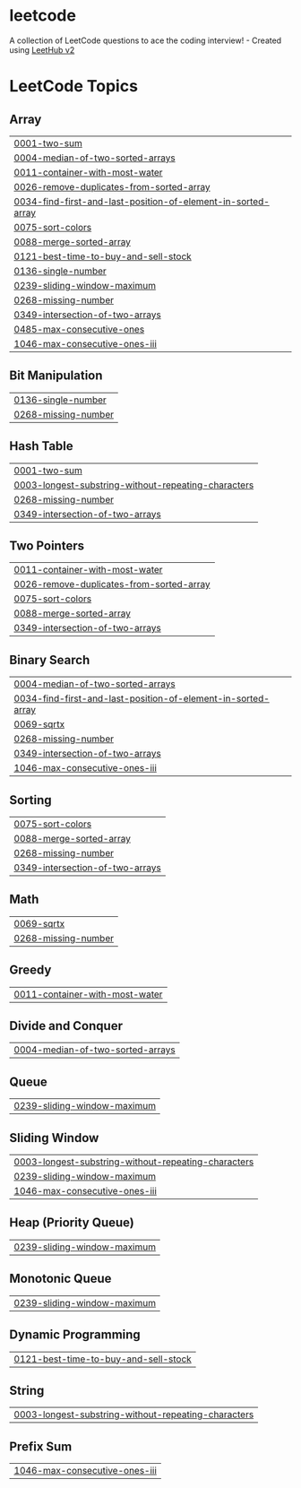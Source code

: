 # leetcode
A collection of LeetCode questions to ace the coding interview! - Created using [LeetHub v2](https://github.com/arunbhardwaj/LeetHub-2.0)

<!---LeetCode Topics Start-->
# LeetCode Topics
## Array
|  |
| ------- |
| [0001-two-sum](https://github.com/AnkurKumarKasana/leetcode/tree/master/0001-two-sum) |
| [0004-median-of-two-sorted-arrays](https://github.com/AnkurKumarKasana/leetcode/tree/master/0004-median-of-two-sorted-arrays) |
| [0011-container-with-most-water](https://github.com/AnkurKumarKasana/leetcode/tree/master/0011-container-with-most-water) |
| [0026-remove-duplicates-from-sorted-array](https://github.com/AnkurKumarKasana/leetcode/tree/master/0026-remove-duplicates-from-sorted-array) |
| [0034-find-first-and-last-position-of-element-in-sorted-array](https://github.com/AnkurKumarKasana/leetcode/tree/master/0034-find-first-and-last-position-of-element-in-sorted-array) |
| [0075-sort-colors](https://github.com/AnkurKumarKasana/leetcode/tree/master/0075-sort-colors) |
| [0088-merge-sorted-array](https://github.com/AnkurKumarKasana/leetcode/tree/master/0088-merge-sorted-array) |
| [0121-best-time-to-buy-and-sell-stock](https://github.com/AnkurKumarKasana/leetcode/tree/master/0121-best-time-to-buy-and-sell-stock) |
| [0136-single-number](https://github.com/AnkurKumarKasana/leetcode/tree/master/0136-single-number) |
| [0239-sliding-window-maximum](https://github.com/AnkurKumarKasana/leetcode/tree/master/0239-sliding-window-maximum) |
| [0268-missing-number](https://github.com/AnkurKumarKasana/leetcode/tree/master/0268-missing-number) |
| [0349-intersection-of-two-arrays](https://github.com/AnkurKumarKasana/leetcode/tree/master/0349-intersection-of-two-arrays) |
| [0485-max-consecutive-ones](https://github.com/AnkurKumarKasana/leetcode/tree/master/0485-max-consecutive-ones) |
| [1046-max-consecutive-ones-iii](https://github.com/AnkurKumarKasana/leetcode/tree/master/1046-max-consecutive-ones-iii) |
## Bit Manipulation
|  |
| ------- |
| [0136-single-number](https://github.com/AnkurKumarKasana/leetcode/tree/master/0136-single-number) |
| [0268-missing-number](https://github.com/AnkurKumarKasana/leetcode/tree/master/0268-missing-number) |
## Hash Table
|  |
| ------- |
| [0001-two-sum](https://github.com/AnkurKumarKasana/leetcode/tree/master/0001-two-sum) |
| [0003-longest-substring-without-repeating-characters](https://github.com/AnkurKumarKasana/leetcode/tree/master/0003-longest-substring-without-repeating-characters) |
| [0268-missing-number](https://github.com/AnkurKumarKasana/leetcode/tree/master/0268-missing-number) |
| [0349-intersection-of-two-arrays](https://github.com/AnkurKumarKasana/leetcode/tree/master/0349-intersection-of-two-arrays) |
## Two Pointers
|  |
| ------- |
| [0011-container-with-most-water](https://github.com/AnkurKumarKasana/leetcode/tree/master/0011-container-with-most-water) |
| [0026-remove-duplicates-from-sorted-array](https://github.com/AnkurKumarKasana/leetcode/tree/master/0026-remove-duplicates-from-sorted-array) |
| [0075-sort-colors](https://github.com/AnkurKumarKasana/leetcode/tree/master/0075-sort-colors) |
| [0088-merge-sorted-array](https://github.com/AnkurKumarKasana/leetcode/tree/master/0088-merge-sorted-array) |
| [0349-intersection-of-two-arrays](https://github.com/AnkurKumarKasana/leetcode/tree/master/0349-intersection-of-two-arrays) |
## Binary Search
|  |
| ------- |
| [0004-median-of-two-sorted-arrays](https://github.com/AnkurKumarKasana/leetcode/tree/master/0004-median-of-two-sorted-arrays) |
| [0034-find-first-and-last-position-of-element-in-sorted-array](https://github.com/AnkurKumarKasana/leetcode/tree/master/0034-find-first-and-last-position-of-element-in-sorted-array) |
| [0069-sqrtx](https://github.com/AnkurKumarKasana/leetcode/tree/master/0069-sqrtx) |
| [0268-missing-number](https://github.com/AnkurKumarKasana/leetcode/tree/master/0268-missing-number) |
| [0349-intersection-of-two-arrays](https://github.com/AnkurKumarKasana/leetcode/tree/master/0349-intersection-of-two-arrays) |
| [1046-max-consecutive-ones-iii](https://github.com/AnkurKumarKasana/leetcode/tree/master/1046-max-consecutive-ones-iii) |
## Sorting
|  |
| ------- |
| [0075-sort-colors](https://github.com/AnkurKumarKasana/leetcode/tree/master/0075-sort-colors) |
| [0088-merge-sorted-array](https://github.com/AnkurKumarKasana/leetcode/tree/master/0088-merge-sorted-array) |
| [0268-missing-number](https://github.com/AnkurKumarKasana/leetcode/tree/master/0268-missing-number) |
| [0349-intersection-of-two-arrays](https://github.com/AnkurKumarKasana/leetcode/tree/master/0349-intersection-of-two-arrays) |
## Math
|  |
| ------- |
| [0069-sqrtx](https://github.com/AnkurKumarKasana/leetcode/tree/master/0069-sqrtx) |
| [0268-missing-number](https://github.com/AnkurKumarKasana/leetcode/tree/master/0268-missing-number) |
## Greedy
|  |
| ------- |
| [0011-container-with-most-water](https://github.com/AnkurKumarKasana/leetcode/tree/master/0011-container-with-most-water) |
## Divide and Conquer
|  |
| ------- |
| [0004-median-of-two-sorted-arrays](https://github.com/AnkurKumarKasana/leetcode/tree/master/0004-median-of-two-sorted-arrays) |
## Queue
|  |
| ------- |
| [0239-sliding-window-maximum](https://github.com/AnkurKumarKasana/leetcode/tree/master/0239-sliding-window-maximum) |
## Sliding Window
|  |
| ------- |
| [0003-longest-substring-without-repeating-characters](https://github.com/AnkurKumarKasana/leetcode/tree/master/0003-longest-substring-without-repeating-characters) |
| [0239-sliding-window-maximum](https://github.com/AnkurKumarKasana/leetcode/tree/master/0239-sliding-window-maximum) |
| [1046-max-consecutive-ones-iii](https://github.com/AnkurKumarKasana/leetcode/tree/master/1046-max-consecutive-ones-iii) |
## Heap (Priority Queue)
|  |
| ------- |
| [0239-sliding-window-maximum](https://github.com/AnkurKumarKasana/leetcode/tree/master/0239-sliding-window-maximum) |
## Monotonic Queue
|  |
| ------- |
| [0239-sliding-window-maximum](https://github.com/AnkurKumarKasana/leetcode/tree/master/0239-sliding-window-maximum) |
## Dynamic Programming
|  |
| ------- |
| [0121-best-time-to-buy-and-sell-stock](https://github.com/AnkurKumarKasana/leetcode/tree/master/0121-best-time-to-buy-and-sell-stock) |
## String
|  |
| ------- |
| [0003-longest-substring-without-repeating-characters](https://github.com/AnkurKumarKasana/leetcode/tree/master/0003-longest-substring-without-repeating-characters) |
## Prefix Sum
|  |
| ------- |
| [1046-max-consecutive-ones-iii](https://github.com/AnkurKumarKasana/leetcode/tree/master/1046-max-consecutive-ones-iii) |
<!---LeetCode Topics End-->